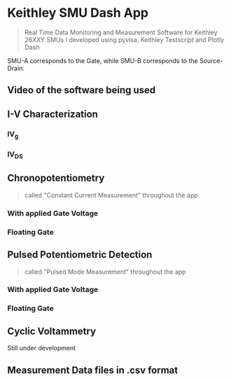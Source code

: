# Keithley SMU Dash App
> Real Time Data Monitoring and Measurement Software for Keithley 26XXY SMUs I developed using pyvisa, Keithley Testscript and Plotly Dash

SMU-A corresponds to the Gate, while SMU-B corresponds to the Source-Drain.

## Video of the software being used


## I-V Characterization

### IV<sub>g</sub>

### IV<sub>DS</sub>

## Chronopotentiometry
>called "Constant Current Measurement" throughout the app
### With applied Gate Voltage

### Floating Gate

## Pulsed Potentiometric Detection
>called "Pulsed Mode Measurement" throughout the app
### With applied Gate Voltage

### Floating Gate

## Cyclic Voltammetry
Still under development

## Measurement Data files in .csv format

